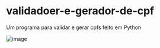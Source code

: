 # validadoer-e-gerador-de-cpf
Um programa para validar e gerar cpfs feito em Python

![image](https://github.com/jujubap21/validadoer-e-gerador-de-cpf/assets/148919434/a185a447-d73f-4d7d-97ff-3f85f6fd2af1)
